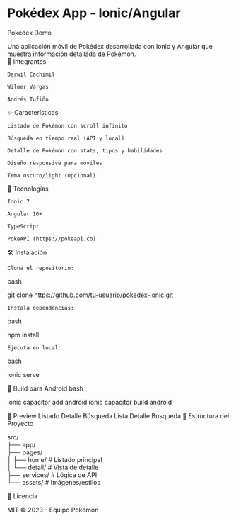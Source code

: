 <h1>Pokédex App - Ionic/Angular</h1>

Pokédex Demo

Una aplicación móvil de Pokédex desarrollada con Ionic y Angular que muestra información detallada de Pokémon.
<br>
🚀 Integrantes

    Darwil Cachimil

    Wilmer Vargas

    Andrés Tufiño

✨ Características

    Listado de Pokémon con scroll infinito

    Búsqueda en tiempo real (API y local)

    Detalle de Pokémon con stats, tipos y habilidades

    Diseño responsive para móviles

    Tema oscuro/light (opcional)

🔧 Tecnologías

    Ionic 7

    Angular 16+

    TypeScript

    PokeAPI (https://pokeapi.co)

🛠️ Instalación

    Clona el repositorio:

bash

git clone https://github.com/tu-usuario/pokedex-ionic.git

    Instala dependencias:

bash

npm install

    Ejecuta en local:

bash

ionic serve

📱 Build para Android
bash

ionic capacitor add android
ionic capacitor build android

🌟 Preview
Listado	Detalle	Búsqueda
Lista	Detalle	Busqueda
📌 Estructura del Proyecto

src/  
├── app/  
├── pages/  
│   ├── home/       # Listado principal  
│   └── detail/     # Vista de detalle  
├── services/       # Lógica de API  
└── assets/         # Imágenes/estilos  

📜 Licencia

MIT © 2023 - Equipo Pokémon
